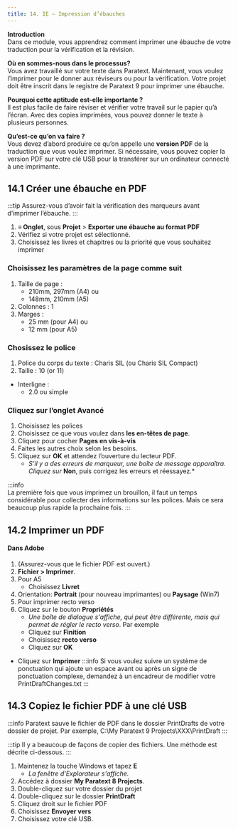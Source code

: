 ```yaml
---
title: 14. IE – Impression d’ébauches
---
```

**Introduction**  
Dans ce module, vous apprendrez comment imprimer une ébauche de votre traduction pour la vérification et la révision.

**Où en sommes-nous dans le processus?**  
Vous avez travaillé sur votre texte dans Paratext. Maintenant, vous voulez l’imprimer pour le donner aux réviseurs ou pour la vérification. Votre projet doit être inscrit dans le registre de Paratext 9 pour imprimer une ébauche.

**Pourquoi cette aptitude est-elle importante ?**  
Il est plus facile de faire réviser et vérifier votre travail sur le papier qu’à l’écran. Avec des copies imprimées, vous pouvez donner le texte à plusieurs personnes.

**Qu’est-ce qu’on va faire ?**  
Vous devez d’abord produire ce qu’on appelle une **version PDF** de la traduction que vous voulez imprimer. Si nécessaire, vous pouvez copier la version PDF sur votre clé USB pour la transférer sur un ordinateur connecté à une imprimante.

## 14.1 Créer une ébauche en PDF
:::tip
Assurez-vous d’avoir fait la vérification des marqueurs avant d’imprimer l’ébauche.
:::
1. **≡ Onglet**, sous **Projet** \> **Exporter une ébauche au format PDF**
1. Vérifiez si votre projet est sélectionné.
1. Choisissez les livres et chapitres ou la priorité que vous souhaitez imprimer

### Choisissez les paramètres de la page comme suit
1. Taille de page :  
    - 210mm, 297mm (A4) ou  
    - 148mm, 210mm (A5)
1. Colonnes : 1
1. Marges :  
    - 25 mm (pour A4) ou  
    - 12 mm (pour A5)

### Chosissez le police
1. Police du corps du texte : Charis SIL (ou Charis SIL Compact)
2. Taille : 10 (or 11)

-  Interligne :
    - 2.0 ou simple

### Cliquez sur l’onglet **Avancé**
1. Choisissez les polices
1. Choisissez ce que vous voulez dans **les en-têtes de page**.
1. Cliquez pour cocher **Pages en vis-à-vis** 
1. Faites les autres choix selon les besoins.
1. Cliquez sur **OK** et attendez l’ouverture du lecteur PDF.  
    - *S'il y a des erreurs de marqueur, une boîte de message apparaîtra. Cliquez sur* **Non**, puis corrigez les erreurs et réessayez.*

:::info  
La première fois que vous imprimez un brouillon, il faut un temps considérable pour collecter des informations sur les polices. Mais ce sera beaucoup plus rapide la prochaine fois.
:::

## 14.2 Imprimer un PDF

#### Dans Adobe

1. (Assurez-vous que le fichier PDF est ouvert.)
1. **Fichier \> Imprimer**.
1. Pour A5 
   -  Choisissez **Livret**
1. Orientation: **Portrait** (pour nouveau imprimantes) ou **Paysage** (Win7)
1. Pour imprimer recto verso
1. Cliquez sur le bouton **Propriétés**
   -  *Une boîte de dialogue s'affiche, qui peut être différente, mais qui permet de régler le recto verso*. Par exemple
     -  Cliquez sur **Finition**
     -  Choisissez **recto verso**
     -  Cliquez sur **OK**
- Cliquez sur **Imprimer**
:::info
Si vous voulez suivre un système de ponctuation qui ajoute un espace avant ou après un signe de ponctuation complexe, demandez à un encadreur de modifier votre PrintDraftChanges.txt
:::


## 14.3 Copiez le fichier PDF à une clé USB
:::info
Paratext sauve le fichier de PDF dans le dossier PrintDrafts de votre dossier de projet. Par exemple, C:\\My Paratext 9 Projects\\XXX\\PrintDraft
:::

:::tip
Il y a beaucoup de façons de copier des fichiers. Une méthode est décrite ci-dessous.
:::
1. Maintenez la touche Windows et tapez **E**  
     -  *La fenêtre d'Explorateur s'affiche.*
1. Accédez à dossier **My Paratext 8 Projects**.
1. Double-cliquez sur votre dossier du projet
1. Double-cliquez sur le dossier **PrintDraft**
1. Cliquez droit sur le fichier PDF
1. Choisissez **Envoyer vers**
1. Choisissez votre clé USB.
